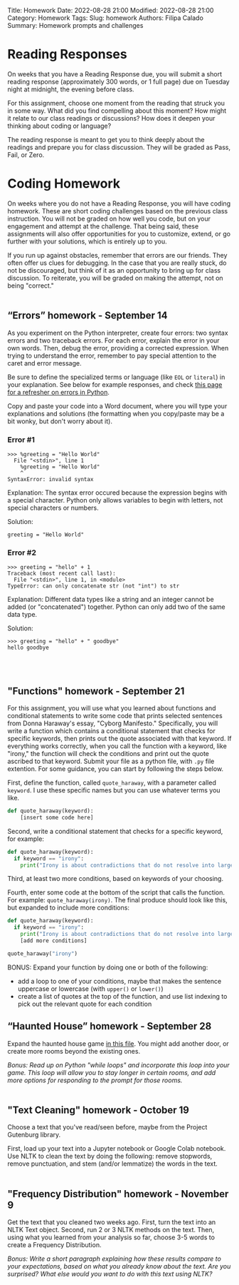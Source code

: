 Title: Homework
Date: 2022-08-28 21:00
Modified: 2022-08-28 21:00
Category: Homework
Tags: 
Slug: homework
Authors: Filipa Calado
Summary: Homework prompts and challenges

# Reading Responses

On weeks that you have a Reading Response due, you will submit a short reading response (approximately 300 words, or 1 full page) due on Tuesday night at midnight, the evening before class.

For this assignment, choose one moment from the reading that struck you in some way. What did you find compelling about this moment? How might it relate to our class readings or discussions? How does it deepen your thinking about coding or language?

The reading response is meant to get you to think deeply about the readings and prepare you for class discussion. They will be graded as Pass, Fail, or Zero.

# Coding Homework

On weeks where you do not have a Reading Response, you will have coding homework. These are short coding challenges based on the previous class instruction. You will not be graded on how well you code, but on your engagement and attempt at the challenge. That being said, these assignments will also offer opportunities for you to customize, extend, or go further with your solutions, which is entirely up to you.

If you run up against obstacles, remember that errors are our friends. They often offer us clues for debugging. In the case that you are really stuck, do not be discouraged, but think of it as an opportunity to bring up for class discussion. To reiterate, you will be graded on making the attempt, not on being "correct."
<br/><br/>

## “Errors” homework - September 14
As you experiment on the Python interpreter, create four errors: two syntax errors and two traceback errors. For each error, explain the error in your own words. Then, debug the error, providing a corrected expression. When trying to understand the error, remember to pay special attention to the caret and error message.

Be sure to define the specialized terms or language (like `EOL` or `literal`) in your explanation. See below for example responses, and check [this page for a refresher on errors in Python](https://curriculum.dhinstitutes.org/workshops/python/lessons/?page=5). 

Copy and paste your code into a Word document, where you will type your explanations and solutions (the formatting when you copy/paste may be a bit wonky, but don't worry about it). 

### Error #1
```console
>>> %greeting = "Hello World"
  File "<stdin>", line 1
    %greeting = "Hello World"
    ^
SyntaxError: invalid syntax
```
Explanation: The syntax error occured because the expression begins with a special character. Python only allows variables to begin with letters, not special characters or numbers.

Solution:
```console
greeting = "Hello World"
```

### Error #2
```console
>>> greeting = "hello" + 1
Traceback (most recent call last):
  File "<stdin>", line 1, in <module>
TypeError: can only concatenate str (not "int") to str
```

Explanation: Different data types like a string and an integer cannot be added (or "concatenated") together. Python can only add two of the same data type.

Solution:
```console
>>> greeting = "hello" + " goodbye"
hello goodbye
```


<br/><br/>

## "Functions" homework - September 21

For this assignment, you will use what you learned about functions and conditional statements to write some code that prints selected sentences from Donna Haraway's essay, "Cyborg Manifesto." Specifically, you will write a function which contains a conditional statement that checks for specific keywords, then prints out the quote associated with that keyword. If everything works correctly, when you call the function with a keyword, like "irony," the function will check the conditions and print out the quote ascribed to that keyword. Submit your file as a python file, with `.py` file extention. For some guidance, you can start by following the steps below.

First, define the function, called `quote_haraway`, with a parameter called `keyword`. I use these specific names but you can use whatever terms you like.

```python
def quote_haraway(keyword):
    [insert some code here] 
```

Second, write a conditional statement that checks for a specific keyword, for example:

```python
def quote_haraway(keyword):
  if keyword == "irony":
    print("Irony is about contradictions that do not resolve into larger wholes, even dialectically, about the tension of holding incompatible things together because both or all are necessary and true.")
```

Third, at least two more conditions, based on keywords of your choosing. 

Fourth, enter some code at the bottom of the script that calls the function. For example: `quote_haraway(irony)`. The final produce should look like this, but expanded to include more conditions:

```python
def quote_haraway(keyword):
  if keyword == "irony":
    print("Irony is about contradictions that do not resolve into larger wholes, even dialectically, about the tension of holding incompatible things together because both or all are necessary and true.")
    [add more conditions]

quote_haraway("irony")
```

BONUS: Expand your function by doing one or both of the following:
- add a loop to one of your conditions, maybe that makes the sentence uppercase or lowercase (with `upper()` or `lower()`)
- create a list of quotes at the top of the function, and use list indexing to pick out the relevant quote for each condition

## “Haunted House” homework - September 28

Expand the haunted house game [in this file]({static}/readings/haunted.py). You might add another door, or create more rooms beyond the existing ones. 

*Bonus: Read up on Python "while loops" and incorporate this loop into your game. This loop will allow you to stay longer in certain rooms, and add more options for responding to the prompt for those rooms.*
<br/><br/>

## "Text Cleaning" homework - October 19

Choose a text that you've read/seen before, maybe from the Project Gutenburg library. 

First, load up your text into a Jupyter notebook or Google Colab notebook. Use NLTK to clean the text by doing the following: remove stopwords, remove punctuation, and stem (and/or lemmatize) the words in the text.
<br/><br/>

## "Frequency Distribution" homework - November 9

Get the text that you cleaned two weeks ago. First, turn the text into an NLTK Text object. Second, run 2 or 3 NLTK methods on the text. Then, using what you learned from your analysis so far, choose 3-5 words to create a Frequency Distribution. 

*Bonus: Write a short paragraph explaining how these results compare to your expectations, based on what you already know about the text. Are you surprised? What else would you want to do with this text using NLTK?*
<br/><br/>